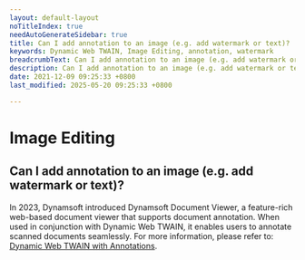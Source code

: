```yaml
---
layout: default-layout
noTitleIndex: true
needAutoGenerateSidebar: true
title: Can I add annotation to an image (e.g. add watermark or text)?
keywords: Dynamic Web TWAIN, Image Editing, annotation, watermark
breadcrumbText: Can I add annotation to an image (e.g. add watermark or text)?
description: Can I add annotation to an image (e.g. add watermark or text)?
date: 2021-12-09 09:25:33 +0800
last_modified: 2025-05-20 09:25:33 +0800

---
```


# Image Editing

## Can I add annotation to an image (e.g. add watermark or text)?

In 2023, Dynamsoft introduced Dynamsoft Document Viewer, a feature-rich web-based document viewer that supports document annotation. When used in conjunction with Dynamic Web TWAIN, it enables users to annotate scanned documents seamlessly. For more information, please refer to: [Dynamic Web TWAIN with Annotations](https://www.dynamsoft.com/web-twain/docs/faq/dwt-with-annotation.html).
